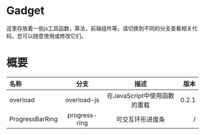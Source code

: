 # Gadget
这里存放着一些js工具函数，算法，前端组件等。请切换到不同的分支查看相关代码，您可以随意使用或修改它们。

# 概要
| 名称            |     分支      |             描述             |  版本 |
| :-------------- | :-----------: | :--------------------------: | ----: |
| overload        |  overload-js  | 在JavaScript中使用函数的重载 | 0.2.1 |
| ProgressBarRing | progress-ring |       可交互环形进度条       |     / |
